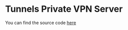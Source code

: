 # Tunnels Private VPN Server
You can find the source code [here](https://github.com/tunnels-is/tunnels)

